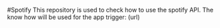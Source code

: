 #Spotify
This repository is used to check how to use the spotify API.
The know how will be used for the app trigger: (url)